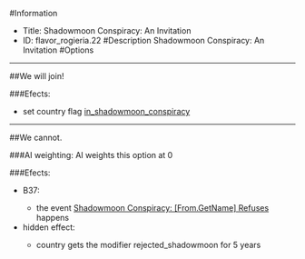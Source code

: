 #Information
 - Title: Shadowmoon Conspiracy: An Invitation
 - ID: flavor_rogieria.22
#Description
Shadowmoon Conspiracy: An Invitation
#Options

___
##We will join!

###Efects:<ul><li>set country flag [in_shadowmoon_conspiracy](../flags/in_shadowmoon_conspiracy.md)</li></ul>

___
##We cannot.

###AI weighting:
AI weights this option at 0


###Efects:<ul><li>B37:</li><ul><li>the event [Shadowmoon Conspiracy: [From.GetName] Refuses](../events/shadowmoon_conspiracy_from_getname_refuses.md) happens</li></ul><li>hidden effect:</li><ul><li>country gets the modifier rejected_shadowmoon for 5 years</li></ul></ul>
